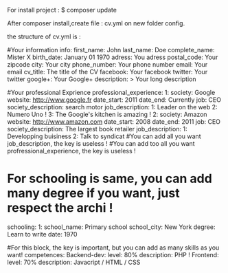 For install project : 
$ composer update

After composer install,create file : cv.yml on new folder config.

the structure of cv.yml is : 

#Your information
info:
    first_name: John
    last_name: Doe
    complete_name: Mister X
    birth_date: January 01 1970
    adress: You adress
    postal_code: Your zipcode
    city: Your city
    phone_number: Your phone number
    email: Your email
    cv_title: The title of the CV
    facebook: Your facebook
    twitter: Your twitter
    google+: Your Google+
    description: >
        Your long description

#Your professional Exprience
professional_experience:
    1:
        society: Google
        website: http://www.google.fr
        date_start: 2011
        date_end: Currently
        job: CEO
        society_description: search motor
        job_description:
            1: Leader on the web
            2: Numero Uno !
            3: The Google's kitchen is amazing !
    2:
        society: Amazon
        website: http://www.amazon.com
        date_start: 2008
        date_end: 2011
        job: CEO
        society_description: The largest book retailer
        job_description:
            1: Developping buisiness
            2: Talk to syndicat
#You can add all you want job_description, the key is useless !
#You can add too all you want profressional_experience, the key is useless  !

# For schooling is same, you can add many degree if you want, just respect the archi !

schooling:
    1:
        school_name: Primary school
        school_city: New York
        degree: Learn to write
        date: 1970


#For this block, the key is important, but you can add as many skills as you want!
competences:
    Backend-dev:
        level: 80%
        description: PHP !
    Frontend:
        level: 70%
        description: Javacript / HTML / CSS